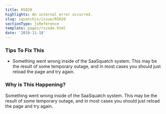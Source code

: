```yaml
---
title: RS020
highlights: An internal error occurred.
slug: squatchjs/issue/RS020
sectionType: jsReference
template: pages/rscode.html
date: '2019-11-18'
---
```


### Tips To Fix This

 - Something went wrong inside of the SaaSquatch system. This may be the result of some temporary outage, and in most cases you should just reload the page and try again.

### Why is This Happening?

Something went wrong inside of the SaaSquatch system. This may be the result of some temporary outage, and in most cases you should just reload the page and try again.